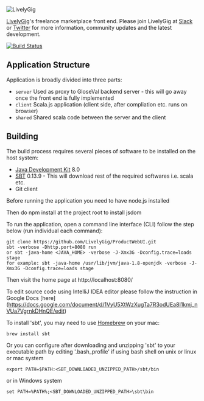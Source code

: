 ![LivelyGig](http://static1.squarespace.com/static/55b995e0e4b04667a1da39a2/t/563b8a93e4b0a7b5800300e2/1450968381054/?format=400w)

[LivelyGig](http://www.livelygig.com/)'s freelance marketplace front end. Please join LivelyGig at [Slack](https://livelygig.slack.com/messages/general/) or [Twitter](https://twitter.com/LivelyGig/) for more information, community updates and the latest development.

[![Build Status](https://travis-ci.org/LivelyGig/ProductWebUI.svg?branch=master)](https://travis-ci.org/LivelyGig/ProductWebUI)

## Application Structure
Application is broadly divided into three parts:
* `server` Used as proxy to GloseVal backend server - this will go away once the front end is fully implemented
* `client` Scala.js application (client side, after compliation etc. runs on browser)
* `shared` Shared scala code between the server and the client

## Building
The build process requires several pieces of software to be installed on the host system:

* [Java Development Kit](http://www.oracle.com/technetwork/java/javase/downloads/jdk8-downloads-2133151.html) 8.0
* [SBT](http://www.scala-sbt.org/download.html) 0.13.9 - This will download rest of the required softwares i.e. scala etc.
* Git client

Before running the application you need to have node.js installed

Then do npm install at the project root to install jsdom

To run the application, open a command line interface (CLI) follow the step below (run individual each command): 

    git clone https://github.com/LivelyGig/ProductWebUI.git
    sbt -verbose -Dhttp.port=8080 run
    or sbt -java-home <JAVA_HOME> -verbose -J-Xmx3G -Dconfig.trace=loads stage
    for example: sbt -java-home /usr/lib/jvm/java-1.8-openjdk -verbose -J-Xmx3G -Dconfig.trace=loads stage

Then visit the home page at http://localhost:8080/

To edit source code using IntelliJ IDEA editor please follow the instruction in Google Docs [here] (https://docs.google.com/document/d/1VyU5XtWzXugTa7R3odUEa8I1kmj_nVUa7VgrnkDHnQE/edit)

To install 'sbt', you may need to use [Homebrew](http://brew.sh/) on your mac:

    brew install sbt

Or you can configure after downloading and unzipping 'sbt' to your executable path by editing '.bash_profile' if using bash shell on unix or linux or mac system

    export PATH=$PATH:<SBT_DOWNLOADED_UNZIPPED_PATH>/sbt/bin

or in Windows system

    set PATH=%PATH%;<SBT_DOWNLOADED_UNZIPPED_PATH>\sbt\bin

